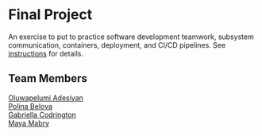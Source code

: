 # Final Project

An exercise to put to practice software development teamwork, subsystem communication, containers, deployment, and CI/CD pipelines. See [instructions](./instructions.md) for details.

## Team Members
[Oluwapelumi Adesiyan](https://github.com/oadesiyan) <br />
[Polina Belova](https://github.com/polinapianina)  <br />
[Gabriella Codrington](https://github.com/gabriella-codrington)  <br />
[Maya Mabry](https://github.com/mam10023)  <br />
